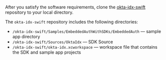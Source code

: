 After you satisfy the software requirements, clone the [okta-idx-swift](https://github.com/okta/okta-idx-swift) repository to your local directory.

The `okta-idx-swift` repository includes the following directories:

* `/okta-idx-swift/Samples/EmbeddedAuthWithSDKs/EmbeddedAuth` &mdash; sample app directory
* `/okta-idx-swift/Sources/OktaIdx` &mdash; SDK Source
* `/okta-idx-swift/okta-idx.xcworkspace` &mdash; workspace file that contains the SDK and sample app projects
